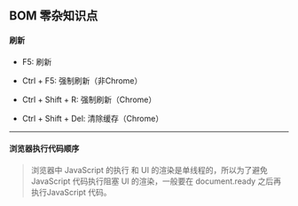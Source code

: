 ## BOM 零杂知识点



#### 刷新
- F5: 刷新

- Ctrl + F5: 强制刷新（非Chrome）

- Ctrl + Shift + R: 强制刷新（Chrome）

- Ctrl + Shift + Del: 清除缓存（Chrome）





---
#### 浏览器执行代码顺序
> 浏览器中 JavaScript 的执行 和 UI 的渲染是单线程的，所以为了避免 JavaScript 代码执行阻塞 UI 的渲染，一般要在 document.ready 之后再执行JavaScript 代码。
